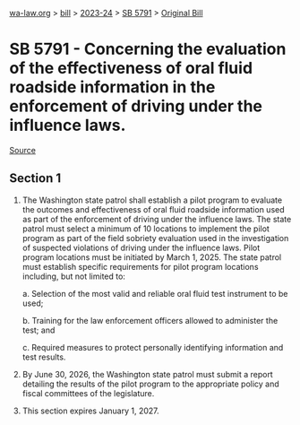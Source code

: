[wa-law.org](/) > [bill](/bill/) > [2023-24](/bill/2023-24/) > [SB 5791](/bill/2023-24/sb/5791/) > [Original Bill](/bill/2023-24/sb/5791/1/)

# SB 5791 - Concerning the evaluation of the effectiveness of oral fluid roadside information in the enforcement of driving under the influence laws.

[Source](http://lawfilesext.leg.wa.gov/biennium/2023-24/Pdf/Bills/Senate%20Bills/5791.pdf)

## Section 1
1. The Washington state patrol shall establish a pilot program to evaluate the outcomes and effectiveness of oral fluid roadside information used as part of the enforcement of driving under the influence laws. The state patrol must select a minimum of 10 locations to implement the pilot program as part of the field sobriety evaluation used in the investigation of suspected violations of driving under the influence laws. Pilot program locations must be initiated by March 1, 2025. The state patrol must establish specific requirements for pilot program locations including, but not limited to:

    a. Selection of the most valid and reliable oral fluid test instrument to be used;

    b. Training for the law enforcement officers allowed to administer the test; and

    c. Required measures to protect personally identifying information and test results.

2. By June 30, 2026, the Washington state patrol must submit a report detailing the results of the pilot program to the appropriate policy and fiscal committees of the legislature.

3. This section expires January 1, 2027.
